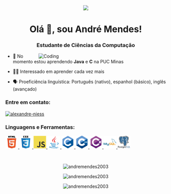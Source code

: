 
<div align="center">
 
<img src="https://user-images.githubusercontent.com/74038190/225813708-98b745f2-7d22-48cf-9150-083f1b00d6c9.gif" width="auto">
</div>
<h1 align="center">Olá 👋, sou André Mendes!</h1>
<h3 align="center">Estudante de Ciências da Computação</h3>
<img align="right" alt="Coding" width="400" src="https://media.giphy.com/media/v1.Y2lkPTc5MGI3NjExanQxbGU0cmRnaTh2d3g0cGlrZ2M3M3R1am4wNnBrcnVqaW1nY3lsbiZlcD12MV9pbnRlcm5hbF9naWZfYnlfaWQmY3Q9Zw/KyIaRm6jYlAGyJ86zH/giphy.gif">


- 🌱 No momento estou aprendendo **Java** e **C** na PUC Minas

- 🧑‍🔬 Interessado em aprender cada vez mais

- 🗣️ Proeficiência linguística: Português (nativo), espanhol (básico), inglês (avançado)


<h3 align="left">Entre em contato:</h3>
<p align="left">
<a href="https://linkedin.com/in/alexandre-niess" target="blank"><img align="center" src="https://raw.githubusercontent.com/rahuldkjain/github-profile-readme-generator/master/src/images/icons/Social/linked-in-alt.svg" alt="alexandre-niess" height="30" width="40" /></a>

</p>


 
<h3 align="left">Linguagens e Ferramentas:</h3>
<p align="left"> <p align="left">
  <a href="https://www.w3.org/html/" target="_blank" rel="noreferrer">
    <img src="https://raw.githubusercontent.com/devicons/devicon/master/icons/html5/html5-original-wordmark.svg" alt="html5" width="40" height="40"/>
  </a>
  <a href="https://www.w3schools.com/css/" target="_blank" rel="noreferrer">
    <img src="https://raw.githubusercontent.com/devicons/devicon/master/icons/css3/css3-original-wordmark.svg" alt="css3" width="40" height="40"/>
  </a>
  <a href="https://developer.mozilla.org/en-US/docs/Web/JavaScript" target="_blank" rel="noreferrer">
    <img src="https://raw.githubusercontent.com/devicons/devicon/master/icons/javascript/javascript-original.svg" alt="javascript" width="40" height="40"/>
  </a>
  <a href="https://www.java.com" target="_blank" rel="noreferrer">
    <img src="https://raw.githubusercontent.com/devicons/devicon/master/icons/java/java-original.svg" alt="java" width="40" height="40"/>
  </a>
  <a href="https://www.cprogramming.com/" target="_blank" rel="noreferrer">
    <img src="https://raw.githubusercontent.com/devicons/devicon/master/icons/c/c-original.svg" alt="c" width="40" height="40"/>
  </a>
  <a href="https://www.w3schools.com/cpp/" target="_blank" rel="noreferrer">
    <img src="https://raw.githubusercontent.com/devicons/devicon/master/icons/cplusplus/cplusplus-original.svg" alt="cplusplus" width="40" height="40"/>
  </a>
  <a href="https://www.w3schools.com/cs/" target="_blank" rel="noreferrer">
    <img src="https://raw.githubusercontent.com/devicons/devicon/master/icons/csharp/csharp-original.svg" alt="csharp" width="40" height="40"/>
  </a>
  <a href="https://www.mysql.com/" target="_blank" rel="noreferrer">
    <img src="https://raw.githubusercontent.com/devicons/devicon/master/icons/mysql/mysql-original-wordmark.svg" alt="mysql" width="40" height="40"/>
  </a>
  <a href="https://www.postgresql.org" target="_blank" rel="noreferrer">
    <img src="https://raw.githubusercontent.com/devicons/devicon/master/icons/postgresql/postgresql-original-wordmark.svg" alt="postgresql" width="40" height="40"/>
  </a>
</p>
 </p>
<br>

<div align="center">
 
<img src="https://github-readme-stats.vercel.app/api/top-langs?username=andremendes2003&show_icons=true&locale=en&layout=compact" alt="andremendes2003" /><br>

<img src="https://github-readme-stats.vercel.app/api?username=andremendes2003&show_icons=true&locale=en" alt="andremendes2003" /><br>

<img src="https://github-readme-streak-stats.herokuapp.com/?user=andremendes2003&" alt="andremendes2003" />
</div>
